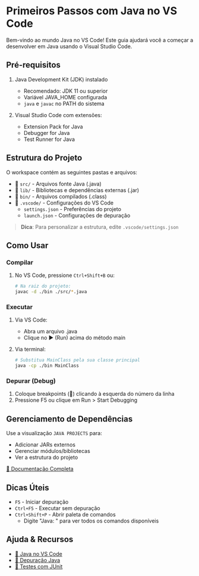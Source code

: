 # Primeiros Passos com Java no VS Code

Bem-vindo ao mundo Java no VS Code! Este guia ajudará você a começar a desenvolver em Java usando o Visual Studio Code.

## Pré-requisitos

1. Java Development Kit (JDK) instalado
   - Recomendado: JDK 11 ou superior
   - Variável JAVA_HOME configurada
   - `java` e `javac` no PATH do sistema

2. Visual Studio Code com extensões:
   - Extension Pack for Java
   - Debugger for Java
   - Test Runner for Java

## Estrutura do Projeto

O workspace contém as seguintes pastas e arquivos:

- 📁 `src/` - Arquivos fonte Java (.java)
- 📁 `lib/` - Bibliotecas e dependências externas (.jar)
- 📁 `bin/` - Arquivos compilados (.class)
- 📄 `.vscode/` - Configurações do VS Code
  - `settings.json` - Preferências do projeto
  - `launch.json` - Configurações de depuração

> **Dica**: Para personalizar a estrutura, edite `.vscode/settings.json`

## Como Usar

### Compilar

1. No VS Code, pressione `Ctrl+Shift+B` ou:

   ```bash
   # Na raiz do projeto:
   javac -d ./bin ./src/*.java
   ```

### Executar

1. Via VS Code:
   - Abra um arquivo .java
   - Clique no ▶️ (Run) acima do método main

2. Via terminal:

   ```bash
   # Substitua MainClass pela sua classe principal
   java -cp ./bin MainClass
   ```

### Depurar (Debug)

1. Coloque breakpoints (🔴) clicando à esquerda do número da linha
2. Pressione F5 ou clique em Run > Start Debugging

## Gerenciamento de Dependências

Use a visualização `JAVA PROJECTS` para:

- Adicionar JARs externos
- Gerenciar módulos/bibliotecas
- Ver a estrutura do projeto

[📘 Documentação Completa](https://github.com/microsoft/vscode-java-dependency#manage-dependencies)

## Dicas Úteis

- `F5` - Iniciar depuração
- `Ctrl+F5` - Executar sem depuração
- `Ctrl+Shift+P` - Abrir paleta de comandos
  - Digite "Java: " para ver todos os comandos disponíveis

## Ajuda & Recursos

- [🔗 Java no VS Code](https://code.visualstudio.com/docs/languages/java)
- [🔗 Depuração Java](https://code.visualstudio.com/docs/java/java-debugging)
- [🔗 Testes com JUnit](https://code.visualstudio.com/docs/java/java-testing)
